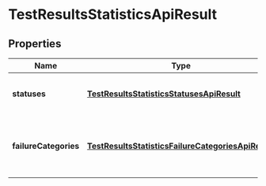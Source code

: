 
# TestResultsStatisticsApiResult

## Properties
| Name | Type | Description | Notes |
| ------------ | ------------- | ------------- | ------------- |
| **statuses** | [**TestResultsStatisticsStatusesApiResult**](TestResultsStatisticsStatusesApiResult.md) | Test results counts aggregated by outcome |  [readonly] |
| **failureCategories** | [**TestResultsStatisticsFailureCategoriesApiResult**](TestResultsStatisticsFailureCategoriesApiResult.md) | Test results counts aggregated by result failure categories |  [readonly] |



